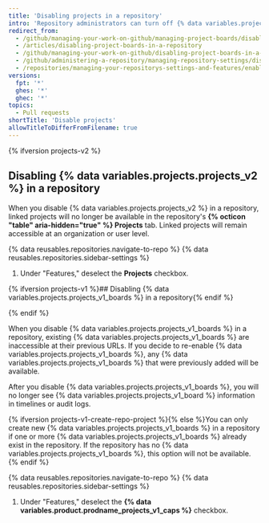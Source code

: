 ```yaml
---
title: 'Disabling projects in a repository'
intro: 'Repository administrators can turn off {% data variables.projects.projects_v2_and_v1 %} for a repository if you or your team choose not to use projects.'
redirect_from:
  - /github/managing-your-work-on-github/managing-project-boards/disabling-project-boards-in-a-repository
  - /articles/disabling-project-boards-in-a-repository
  - /github/managing-your-work-on-github/disabling-project-boards-in-a-repository
  - /github/administering-a-repository/managing-repository-settings/disabling-project-boards-in-a-repository
  - /repositories/managing-your-repositorys-settings-and-features/enabling-features-for-your-repository/disabling-project-boards-in-a-repository
versions:
  fpt: '*'
  ghes: '*'
  ghec: '*'
topics:
  - Pull requests
shortTitle: 'Disable projects'
allowTitleToDifferFromFilename: true
---
```


{% ifversion projects-v2 %}

## Disabling {% data variables.projects.projects_v2 %} in a repository

When you disable {% data variables.projects.projects_v2 %} in a repository, linked projects will no longer be available in the repository's **{% octicon "table" aria-hidden="true" %} Projects** tab. Linked projects will remain accessible at an organization or user level.

{% data reusables.repositories.navigate-to-repo %}
{% data reusables.repositories.sidebar-settings %}
1. Under "Features," deselect the **Projects** checkbox.

{% ifversion projects-v1 %}## Disabling {% data variables.projects.projects_v1_boards %} in a repository{% endif %}

{% endif %}

When you disable {% data variables.projects.projects_v1_boards %} in a repository, existing {% data variables.projects.projects_v1_boards %} are inaccessible at their previous URLs. If you decide to re-enable {% data variables.projects.projects_v1_boards %}, any {% data variables.projects.projects_v1_boards %} that were previously added will be available.

After you disable {% data variables.projects.projects_v1_boards %}, you will no longer see {% data variables.projects.projects_v1_board %} information in timelines or audit logs.

{% ifversion projects-v1-create-repo-project %}{% else %}You can only create new {% data variables.projects.projects_v1_boards %} in a repository if one or more {% data variables.projects.projects_v1_boards %} already exist in the repository. If the repository has no {% data variables.projects.projects_v1_boards %}, this option will not be available.{% endif %}

{% data reusables.repositories.navigate-to-repo %}
{% data reusables.repositories.sidebar-settings %}
1. Under "Features," deselect the **{% data variables.product.prodname_projects_v1_caps %}** checkbox.
